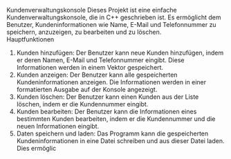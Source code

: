 Kundenverwaltungskonsole
Dieses Projekt ist eine einfache Kundenverwaltungskonsole, die in C++ geschrieben ist. Es ermöglicht dem Benutzer, Kundeninformationen wie Name, E-Mail und Telefonnummer zu speichern, anzuzeigen, zu bearbeiten und zu löschen.  
Hauptfunktionen
1.  Kunden hinzufügen: Der Benutzer kann neue Kunden hinzufügen, indem er deren Namen, E-Mail und Telefonnummer eingibt. Diese Informationen werden in einem Vektor gespeichert.  
2.  Kunden anzeigen: Der Benutzer kann alle gespeicherten Kundeninformationen anzeigen. Die Informationen werden in einer formatierten Ausgabe auf der Konsole angezeigt.  
3.  Kunden löschen: Der Benutzer kann einen Kunden aus der Liste löschen, indem er die Kundennummer eingibt.  
4.  Kunden bearbeiten: Der Benutzer kann die Informationen eines bestimmten Kunden bearbeiten, indem er die Kundennummer und die neuen Informationen eingibt.  
5.  Daten speichern und laden: Das Programm kann die gespeicherten Kundeninformationen in eine Datei schreiben und aus dieser Datei laden. Dies ermöglic
